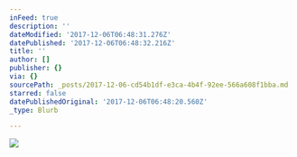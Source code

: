 ```yaml
---
inFeed: true
description: ''
dateModified: '2017-12-06T06:48:31.276Z'
datePublished: '2017-12-06T06:48:32.216Z'
title: ''
author: []
publisher: {}
via: {}
sourcePath: _posts/2017-12-06-cd54b1df-e3ca-4b4f-92ee-566a608f1bba.md
starred: false
datePublishedOriginal: '2017-12-06T06:48:20.560Z'
_type: Blurb

---
```

![](https://the-grid-user-content.s3-us-west-2.amazonaws.com/4e4c8e37-0979-4507-9d9c-44ecf9e0f3f1.jpg)